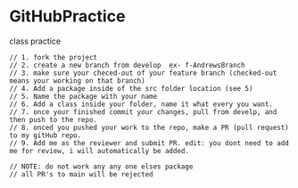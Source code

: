 # GitHubPractice
class practice





	// 1. fork the project
	// 2. create a new branch from develop  ex- f-AndrewsBranch
	// 3. make sure your checed-out of your feature branch (checked-out means your working on that branch) 
	// 4. Add a package inside of the src folder location (see 5)
	// 5. Name the package with your name
	// 6. Add a class inside your folder, name it what every you want. 
	// 7. once your finished commit your changes, pull from develp, and then push to the repo. 
	// 8. onced you pushed your work to the repo, make a PR (pull request) to my gitHub repo. 
	// 9. Add me as the reviewer and submit PR. edit: you dont need to add me for review, i will automatically be added.  
	
	// NOTE: do not work any any one elses package 
	// all PR's to main will be rejected
	
	
	
